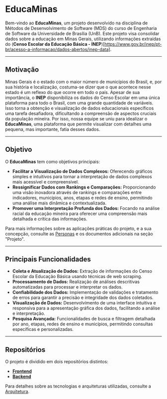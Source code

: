 # EducaMinas

Bem-vindo ao **EducaMinas**, um projeto desenvolvido na disciplina de Métodos de Desenvolvimento de Software (MDS) do curso de Engenharia de Software da Universidade de Brasília (UnB). Este projeto visa consolidar dados sobre a educação em Minas Gerais, utilizando informações extraídas do (**Censo Escolar da Educação Básica - INEP**)[https://www.gov.br/inep/pt-br/acesso-a-informacao/dados-abertos/inep-data].

---

## Motivação

Minas Gerais é o estado com o maior número de municípios do Brasil, e, por sua história e localização, costuma-se dizer que o que acontece nesse estado é um reflexo do que ocorre em todo o país. Apesar de sua importância, o **INEP** disponibiliza os dados do Censo Escolar em uma única plataforma para todo o Brasil, com uma grande quantidade de variáveis. Isso torna a obtenção e visualização de dados educacionais específicos uma tarefa desafiadora, dificultando a compreensão de aspectos cruciais da população mineira. Por isso, nossa equipe se uniu para idealizar o **EducaMinas**, uma plataforma que permite visualizar com detalhes uma pequena, mas importante, fatia desses dados.

---

## Objetivo

O **EducaMinas** tem como objetivos principais:

- **Facilitar a Visualização de Dados Complexos:** Oferecendo gráficos simples e intuitivos para tornar a interpretação de dados complexos mais acessível e compreensível.
- **Ressignificar Dados com Rankings e Comparações:** Proporcionando uma visão inovadora através de rankings e comparações entre indicadores, municípios, anos, etapas e redes de ensino, permitindo uma análise mais dinâmica e contextualizada.
- **Promover uma Interpretação Profunda dos Dados:** Focando na análise racial da educação mineira para oferecer uma compreensão mais detalhada e crítica das informações.

Para mais informações sobre as aplicações práticas do projeto, e a sua concepção, consulte as [Personas](project/personas.md) e os documentos adicionais na seção "Projeto".

---

## Principais Funcionalidades

- **Coleta e Atualização de Dados:** Extração de informações do Censo Escolar da Educação Básica usando técnicas de web scraping.
- **Processamento de Dados:** Realização de análises descritivas automatizadas para processar e interpretar os dados.
- **Confiabilidade dos Dados:** Implementação de validações e tratamento de erros para garantir a precisão e integridade dos dados coletados.
- **Visualização de Dados:** Desenvolvimento de uma interface intuitiva e responsiva para a apresentação gráfica dos dados, facilitando a análise e interpretação.
- **Pesquisa Avançada:** Funcionalidades de busca e filtragem detalhada por ano, etapas, redes de ensino e municípios, permitindo consultas específicas e personalizadas.

---

## Repositórios

O projeto é dividido em dois repositórios distintos:

- **[Frontend](https://github.com/unb-mds/2024-1-EducaMinas-frontend)**
- **[Backend](https://github.com/unb-mds/2024-1-EducaMinas-backend)**

Para detalhes sobre as tecnologias e arquiteturas utilizadas, consulte a [Arquitetura](project/arquitetura.md).
